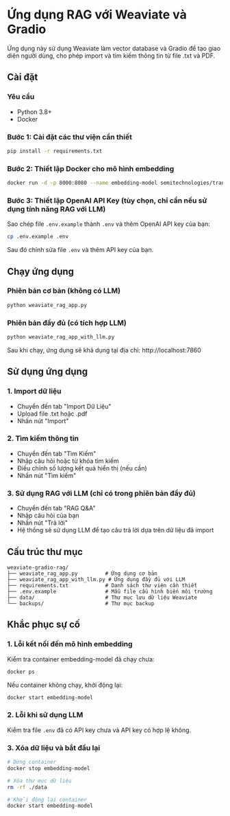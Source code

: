 # Ứng dụng RAG với Weaviate và Gradio

Ứng dụng này sử dụng Weaviate làm vector database và Gradio để tạo giao diện người dùng, cho phép import và tìm kiếm thông tin từ file .txt và PDF.

## Cài đặt

### Yêu cầu

- Python 3.8+
- Docker

### Bước 1: Cài đặt các thư viện cần thiết

```bash
pip install -r requirements.txt
```

### Bước 2: Thiết lập Docker cho mô hình embedding

```bash
docker run -d -p 8000:8080 --name embedding-model semitechnologies/transformers-inference:sentence-transformers-multi-qa-MiniLM-L6-cos-v1
```

### Bước 3: Thiết lập OpenAI API Key (tùy chọn, chỉ cần nếu sử dụng tính năng RAG với LLM)

Sao chép file `.env.example` thành `.env` và thêm OpenAI API key của bạn:

```bash
cp .env.example .env
```

Sau đó chỉnh sửa file `.env` và thêm API key của bạn.

## Chạy ứng dụng

### Phiên bản cơ bản (không có LLM)

```bash
python weaviate_rag_app.py
```

### Phiên bản đầy đủ (có tích hợp LLM)

```bash
python weaviate_rag_app_with_llm.py
```

Sau khi chạy, ứng dụng sẽ khả dụng tại địa chỉ: http://localhost:7860

## Sử dụng ứng dụng

### 1. Import dữ liệu

- Chuyển đến tab "Import Dữ Liệu"
- Upload file .txt hoặc .pdf
- Nhấn nút "Import"

### 2. Tìm kiếm thông tin

- Chuyển đến tab "Tìm Kiếm"
- Nhập câu hỏi hoặc từ khóa tìm kiếm
- Điều chỉnh số lượng kết quả hiển thị (nếu cần)
- Nhấn nút "Tìm kiếm"

### 3. Sử dụng RAG với LLM (chỉ có trong phiên bản đầy đủ)

- Chuyển đến tab "RAG Q&A"
- Nhập câu hỏi của bạn
- Nhấn nút "Trả lời"
- Hệ thống sẽ sử dụng LLM để tạo câu trả lời dựa trên dữ liệu đã import

## Cấu trúc thư mục

```
weaviate-gradio-rag/
├── weaviate_rag_app.py         # Ứng dụng cơ bản
├── weaviate_rag_app_with_llm.py # Ứng dụng đầy đủ với LLM
├── requirements.txt            # Danh sách thư viện cần thiết
├── .env.example                # Mẫu file cấu hình biến môi trường
├── data/                       # Thư mục lưu dữ liệu Weaviate
└── backups/                    # Thư mục backup
```

## Khắc phục sự cố

### 1. Lỗi kết nối đến mô hình embedding

Kiểm tra container embedding-model đã chạy chưa:

```bash
docker ps
```

Nếu container không chạy, khởi động lại:

```bash
docker start embedding-model
```

### 2. Lỗi khi sử dụng LLM

Kiểm tra file `.env` đã có API key chưa và API key có hợp lệ không.

### 3. Xóa dữ liệu và bắt đầu lại

```bash
# Dừng container
docker stop embedding-model

# Xóa thư mục dữ liệu
rm -rf ./data

# Khởi động lại container
docker start embedding-model
